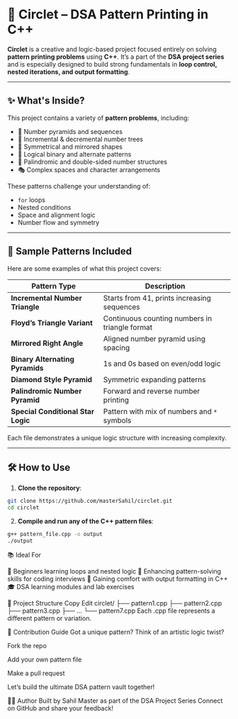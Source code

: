 # 🎨 Circlet – DSA Pattern Printing in C++

**Circlet** is a creative and logic-based project focused entirely on solving **pattern printing problems** using **C++**. It’s a part of the **DSA project series** and is especially designed to build strong fundamentals in **loop control, nested iterations, and output formatting**.

---

## ✨ What's Inside?

This project contains a variety of **pattern problems**, including:

- 🔢 Number pyramids and sequences
- 🔁 Incremental & decremental number trees
- 🔺 Symmetrical and mirrored shapes
- 🧠 Logical binary and alternate patterns
- 💠 Palindromic and double-sided number structures
- 🎭 Complex spaces and character arrangements

These patterns challenge your understanding of:
- `for` loops
- Nested conditions
- Space and alignment logic
- Number flow and symmetry

---

## 🌟 Sample Patterns Included

Here are some examples of what this project covers:

| Pattern Type                        | Description                                      |
|-------------------------------------|--------------------------------------------------|
| **Incremental Number Triangle**     | Starts from 41, prints increasing sequences      |
| **Floyd’s Triangle Variant**        | Continuous counting numbers in triangle format   |
| **Mirrored Right Angle**            | Aligned number pyramid using spacing             |
| **Binary Alternating Pyramids**     | 1s and 0s based on even/odd logic                |
| **Diamond Style Pyramid**           | Symmetric expanding patterns                     |
| **Palindromic Number Pyramid**      | Forward and reverse number printing              |
| **Special Conditional Star Logic**  | Pattern with mix of numbers and `*` symbols      |

Each file demonstrates a unique logic structure with increasing complexity.

---

## 🛠 How to Use

1. **Clone the repository**:
```bash
git clone https://github.com/masterSahil/circlet.git
cd circlet
```

2. **Compile and run any of the C++ pattern files**:
```bash
g++ pattern_file.cpp -o output
./output
```


📚 Ideal For

🔰 Beginners learning loops and nested logic
🧠 Enhancing pattern-solving skills for coding interviews
📐 Gaining comfort with output formatting in C++
🎓 DSA learning modules and lab exercises


📁 Project Structure
Copy
Edit
circlet/
├── pattern1.cpp
├── pattern2.cpp
├── pattern3.cpp
├── ...
└── pattern7.cpp
Each .cpp file represents a different pattern or variation.

🚀 Contribution Guide
Got a unique pattern? Think of an artistic logic twist?

Fork the repo

Add your own pattern file

Make a pull request

Let’s build the ultimate DSA pattern vault together!

👨‍💻 Author
Built by Sahil Master as part of the DSA Project Series
Connect on GitHub and share your feedback!